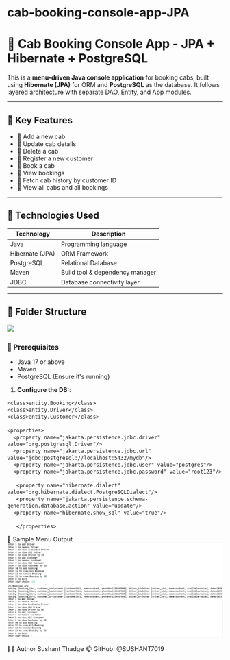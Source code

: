 # cab-booking-console-app-JPA

# 🚖 Cab Booking Console App - JPA + Hibernate + PostgreSQL

This is a **menu-driven Java console application** for booking cabs, built using **Hibernate (JPA)** for ORM and **PostgreSQL** as the database. It follows layered architecture with separate DAO, Entity, and App modules.

---

## 📌 Key Features

- 🔹 Add a new cab
- 🔹 Update cab details
- 🔹 Delete a cab
- 🔹 Register a new customer
- 🔹 Book a cab
- 🔹 View bookings
- 🔹 Fetch cab history by customer ID
- 🔹 View all cabs and all bookings

---

## 🧩 Technologies Used

| Technology      | Description                        |
|-----------------|------------------------------------|
| Java            | Programming language               |
| Hibernate (JPA) | ORM Framework                      |
| PostgreSQL      | Relational Database                |
| Maven           | Build tool & dependency manager    |
| JDBC            | Database connectivity layer        |

---

## 📁 Folder Structure

<img src="projectStructure">

### 🧾 Prerequisites

- Java 17 or above
- Maven
- PostgreSQL (Ensure it's running)



1. **Configure the DB:**:
<?xml version="1.0" encoding="UTF-8" ?>
<persistence xmlns="https://jakarta.ee/xml/ns/persistence"
             xmlns:xsi="http://www.w3.org/2001/XMLSchema-instance"
             xsi:schemaLocation="https://jakarta.ee/xml/ns/persistence
                                 https://jakarta.ee/xml/ns/persistence/persistence_3_0.xsd"
             version="3.0">

  <persistence-unit name="Cab_Booking">

	<class>entity.Booking</class>
    <class>entity.Driver</class>
    <class>entity.Customer</class>

    <properties>
      <property name="jakarta.persistence.jdbc.driver" value="org.postgresql.Driver"/>
      <property name="jakarta.persistence.jdbc.url" value="jdbc:postgresql://localhost:5432/mydb"/>
      <property name="jakarta.persistence.jdbc.user" value="postgres"/>
      <property name="jakarta.persistence.jdbc.password" value="root123"/>

       <property name="hibernate.dialect" value="org.hibernate.dialect.PostgreSQLDialect"/>
       <property name="jakarta.persistence.schema-generation.database.action" value="update"/>
      <property name="hibernate.show_sql" value="true"/>
            
       </properties>
  </persistence-unit>

</persistence>


🧪 Sample Menu Output
<img src ="https://github.com/SUSHANT7019/cab-booking-console-app-JPA/blob/main/output_1.png">
<img src ="https://github.com/SUSHANT7019/cab-booking-console-app-JPA/blob/main/output_2.png">


🙋‍♂️ Author
Sushant Thadge
📫 GitHub: @SUSHANT7019

